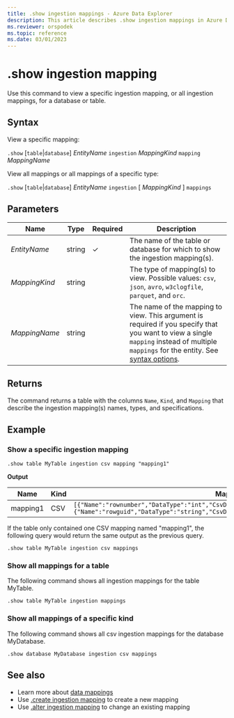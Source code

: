 ```yaml
---
title: .show ingestion mappings - Azure Data Explorer
description: This article describes .show ingestion mappings in Azure Data Explorer.
ms.reviewer: orspodek
ms.topic: reference
ms.date: 03/01/2023
---
```

# .show ingestion mapping

Use this command to view a specific ingestion mapping, or all ingestion mappings, for a database or table.

## Syntax

View a specific mapping:

`.show` [`table`|`database`] *EntityName* `ingestion` *MappingKind* `mapping` *MappingName*

View all mappings or all mappings of a specific type:

`.show` [`table`|`database`] *EntityName* `ingestion` [ *MappingKind* ] `mappings`

## Parameters

|Name|Type|Required|Description|
|--|--|--|--|
|*EntityName*|string|&check;|The name of the table or database for which to show the ingestion mapping(s).|
|*MappingKind*|string||The type of mapping(s) to view. Possible values: `csv`, `json`, `avro`, `w3clogfile`, `parquet`, and `orc`.|
|*MappingName*|string||The name of the mapping to view. This argument is required if you specify that you want to view a single `mapping` instead of multiple `mappings` for the entity. See [syntax options](#syntax).|

## Returns

The command returns a table with the columns `Name`, `Kind`, and `Mapping` that describe the ingestion mapping(s) names, types, and specifications.

## Example

### Show a specific ingestion mapping

```kusto
.show table MyTable ingestion csv mapping "mapping1" 
```

**Output**

| Name     | Kind | Mapping     |
|----------|------|-------------|
| mapping1 | CSV  | `[{"Name":"rownumber","DataType":"int","CsvDataType":null,"Ordinal":0,"ConstValue":null},{"Name":"rowguid","DataType":"string","CsvDataType":null,"Ordinal":1,"ConstValue":null}]` |

If the table only contained one CSV mapping named "mapping1", the following query would return the same output as the previous query.

```kusto
.show table MyTable ingestion csv mappings 
```

### Show all mappings for a table

The following command shows all ingestion mappings for the table MyTable.

```kusto
.show table MyTable ingestion mappings
```

### Show all mappings of a specific kind

The following command shows all csv ingestion mappings for the database MyDatabase.

```kusto
.show database MyDatabase ingestion csv mappings
```

## See also

* Learn more about [data mappings](mappings.md)
* Use [.create ingestion mapping](create-ingestion-mapping-command.md) to create a new mapping
* Use [.alter ingestion mapping](alter-ingestion-mapping-command.md) to change an existing mapping
